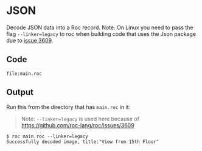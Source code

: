 # JSON

Decode JSON data into a Roc record.
Note: On Linux you need to pass the flag `--linker=legacy` to roc when building code that uses the Json package due to [issue 3609](https://github.com/roc-lang/roc/issues/3609).

## Code
```roc
file:main.roc
```

## Output

Run this from the directory that has `main.roc` in it:

> Note: `--linker=legacy` is used here because of https://github.com/roc-lang/roc/issues/3609

```
$ roc main.roc --linker=legacy
Successfully decoded image, title:"View from 15th Floor"
```
